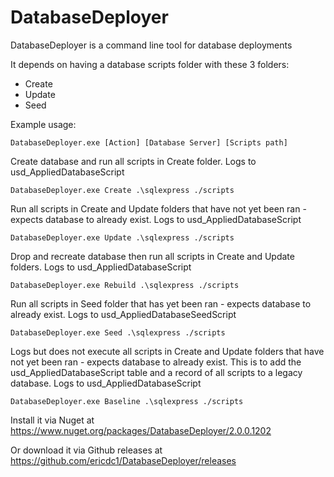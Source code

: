 DatabaseDeployer
================

DatabaseDeployer is a command line tool for database deployments

It depends on having a database scripts folder with these 3 folders:
- Create
- Update
- Seed

Example usage:

```dos
DatabaseDeployer.exe [Action] [Database Server] [Scripts path] 
```

Create database and run all scripts in Create folder.
Logs to usd_AppliedDatabaseScript
```dos
DatabaseDeployer.exe Create .\sqlexpress ./scripts  
```

Run all scripts in Create and Update folders that have not yet been ran - expects database to already exist.
Logs to usd_AppliedDatabaseScript
```dos
DatabaseDeployer.exe Update .\sqlexpress ./scripts  
```

Drop and recreate database then run all scripts in Create and Update folders.
Logs to usd_AppliedDatabaseScript
```dos
DatabaseDeployer.exe Rebuild .\sqlexpress ./scripts  
```

Run all scripts in Seed folder that has yet been ran - expects database to already exist.
Logs to usd_AppliedDatabaseSeedScript
```dos
DatabaseDeployer.exe Seed .\sqlexpress ./scripts  
```

Logs but does not execute all scripts in Create and Update folders that have not yet been ran - expects database to already exist. This is to add the usd_AppliedDatabaseScript table and a record of all scripts to a legacy database.
Logs to usd_AppliedDatabaseScript
```dos
DatabaseDeployer.exe Baseline .\sqlexpress ./scripts  
```

Install it via Nuget at https://www.nuget.org/packages/DatabaseDeployer/2.0.0.1202

Or download it via Github releases at https://github.com/ericdc1/DatabaseDeployer/releases

